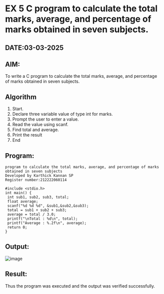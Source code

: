 # EX 5 C program to calculate the total marks, average, and percentage of marks obtained in seven subjects.
## DATE:03-03-2025
## AIM:
To write a C program to calculate the total marks, average, and percentage of marks obtained in seven subjects.

## Algorithm
1. Start.
2. Declare three variable value of type int for marks.
3. Prompt the user to enter a value.
4. Read the value using scanf.
5. Find total and average.
6. Print the result
7. End 

## Program:
```
program to calculate the total marks, average, and percentage of marks obtained in seven subjects
Developed by Karthick Kannan SP
Register number:212222060114

#include <stdio.h>
int main() {
 int sub1, sub2, sub3, total;
 float average;
 scanf("%d %d %d", &sub1,&sub2,&sub3);
 total = sub1 + sub2 + sub3;
 average = total / 3.0;
 printf("\nTotal : %d\n", total);
 printf("Average : %.2f\n", average);
 return 0;
}
```

## Output:
![image](https://github.com/user-attachments/assets/6fd1b3d2-6bcb-4055-8233-b708db515e17)



## Result:
Thus the program was executed and the output was verified successfully.
